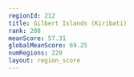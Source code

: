 ```yaml
---
regionId: 212
title: Gilbert Islands (Kiribati)
rank: 208
meanScore: 57.31
globalMeanScore: 69.25
numRegions: 220
layout: region_score
---
```

